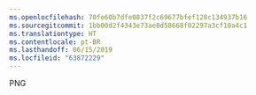 ```yaml
---
ms.openlocfilehash: 70fe60b7dfe0837f2c69677bfef128c134937b16
ms.sourcegitcommit: 1bb00d2f4343e73ae8d58668f02297a3cf10a4c1
ms.translationtype: HT
ms.contentlocale: pt-BR
ms.lasthandoff: 06/15/2019
ms.locfileid: "63872229"
---
```

PNG